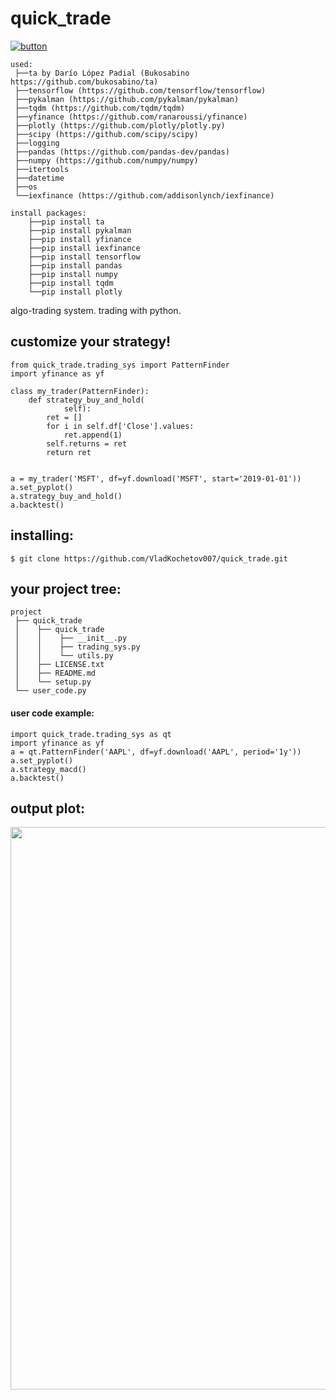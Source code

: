 # quick_trade

[![button](https://i.ibb.co/MgWmjsY/imgonline-com-ua-Resize-y-Wu-Bc-Rv7-KGALSc-Iw.jpg)](https://www.donationalerts.com/r/vladkochetov007)

```
used:
 ├──ta by Darío López Padial (Bukosabino   https://github.com/bukosabino/ta)
 ├──tensorflow (https://github.com/tensorflow/tensorflow)
 ├──pykalman (https://github.com/pykalman/pykalman)
 ├──tqdm (https://github.com/tqdm/tqdm)
 ├──yfinance (https://github.com/ranaroussi/yfinance)
 ├──plotly (https://github.com/plotly/plotly.py)
 ├──scipy (https://github.com/scipy/scipy)
 ├──logging
 ├──pandas (https://github.com/pandas-dev/pandas)
 ├──numpy (https://github.com/numpy/numpy)
 ├──itertools
 ├──datetime
 ├──os
 └──iexfinance (https://github.com/addisonlynch/iexfinance)

install packages:
    ├──pip install ta
    ├──pip install pykalman
    ├──pip install yfinance
    ├──pip install iexfinance
    ├──pip install tensorflow
    ├──pip install pandas
    ├──pip install numpy
    ├──pip install tqdm
    └──pip install plotly
```


algo-trading system.
trading with python.


## customize your strategy!

```
from quick_trade.trading_sys import PatternFinder
import yfinance as yf

class my_trader(PatternFinder):
    def strategy_buy_and_hold(
            self):
        ret = []
        for i in self.df['Close'].values:
            ret.append(1)
        self.returns = ret
        return ret


a = my_trader('MSFT', df=yf.download('MSFT', start='2019-01-01'))
a.set_pyplot()
a.strategy_buy_and_hold()
a.backtest()
```
## installing:
```
$ git clone https://github.com/VladKochetov007/quick_trade.git
```

## your project tree:
```
project
 ├── quick_trade
 │    ├── quick_trade
 │    │    ├── __init__.py
 │    │    ├── trading_sys.py
 │    │    └── utils.py
 │    ├── LICENSE.txt
 │    ├── README.md
 │    └── setup.py
 └── user_code.py
```

#### user code example:
```
import quick_trade.trading_sys as qt
import yfinance as yf
a = qt.PatternFinder('AAPL', df=yf.download('AAPL', period='1y'))
a.set_pyplot()
a.strategy_macd()
a.backtest()
```

## output plot:
<div align="left">
  <img src="https://i.ibb.co/ThYVwpq/imgonline-com-ua-Big-Picture-afe-Xd-HJoldw-Tp.jpg" width=900">
</div>